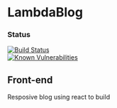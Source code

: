 # LambdaBlog
### Status
[![Build Status](https://travis-ci.org/soulomoon/LambdaBlog.svg?branch=master)](https://travis-ci.org/soulomoon/LambdaBlog)  
[![Known Vulnerabilities](https://snyk.io/test/github/soulomoon/reactpractice/badge.svg)](https://snyk.io/test/github/soulomoon/reactpractice)

## Front-end
Resposive blog using react to build
